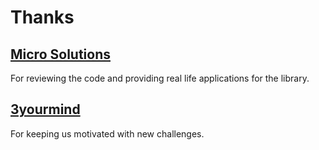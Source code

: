 # Thanks

## [Micro Solutions](https://micro-solutions.pl/)

For reviewing the code and providing real life applications for the library.


## [3yourmind](https://www.3yourmind.com/)

For keeping us motivated with new challenges.
